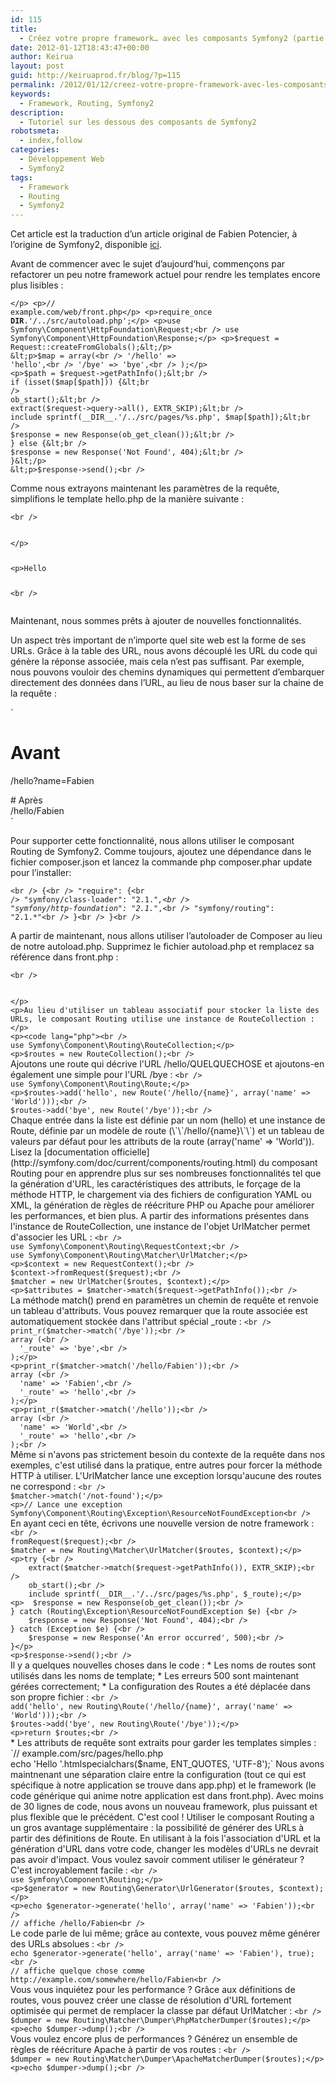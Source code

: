 ```yaml
---
id: 115
title:
  - Créez votre propre framework… avec les composants Symfony2 (partie 4)
date: 2012-01-12T18:43:47+00:00
author: Keirua
layout: post
guid: http://keiruaprod.fr/blog/?p=115
permalink: /2012/01/12/creez-votre-propre-framework-avec-les-composants-symfony2-partie-4/
keywords:
  - Framework, Routing, Symfony2
description:
  - Tutoriel sur les dessous des composants de Symfony2
robotsmeta:
  - index,follow
categories:
  - Développement Web
  - Symfony2
tags:
  - Framework
  - Routing
  - Symfony2
---
```

Cet article est la traduction d&rsquo;un article original de Fabien Potencier, à l&rsquo;origine de Symfony2, disponible [ici](http://fabien.potencier.org/article/53/create-your-own-framework-on-top-of-the-symfony2-components-part-4).

Avant de commencer avec le sujet d&rsquo;aujourd&rsquo;hui, commençons par refactorer un peu notre framework actuel pour rendre les templates encore plus lisibles :

<code lang="php">&lt;/p>
&lt;p>// example.com/web/front.php&lt;/p>
&lt;p>require_once __DIR__.'/../src/autoload.php';&lt;/p>
&lt;p>use Symfony\Component\HttpFoundation\Request;&lt;br />
use Symfony\Component\HttpFoundation\Response;&lt;/p>
&lt;p>$request = Request::createFromGlobals();&lt;/p>
&lt;p>$map = array(&lt;br />
	'/hello' => 'hello',&lt;br />
	'/bye'   => 'bye',&lt;br />
);&lt;/p>
&lt;p>$path = $request->getPathInfo();&lt;br />
if (isset($map[$path])) {&lt;br />
	ob_start();&lt;br />
	extract($request->query->all(), EXTR_SKIP);&lt;br />
	include sprintf(__DIR__.'/../src/pages/%s.php', $map[$path]);&lt;br />
	$response = new Response(ob_get_clean());&lt;br />
} else {&lt;br />
	$response = new Response('Not Found', 404);&lt;br />
}&lt;/p>
&lt;p>$response->send();&lt;br />
</code>

<!--more-->

  
Comme nous extrayons maintenant les paramètres de la requête, simplifions le template hello.php de la manière suivante :

<code lang="html">&lt;br />
<!-- example.com/src/pages/hello.php -->&lt;/p>
&lt;p>Hello 

<?php echo htmlspecialchars($name, ENT_QUOTES, 'UTF-8') ?>&lt;br />
</code>

Maintenant, nous sommes prêts à ajouter de nouvelles fonctionnalités.

Un aspect très important de n&rsquo;importe quel site web est la forme de ses URLs. Grâce à la table des URL, nous avons découplé les URL du code qui génère la réponse associée, mais cela n&rsquo;est pas suffisant. Par exemple, nous pouvons vouloir des chemins dynamiques qui permettent d&#8217;embarquer directement des données dans l&rsquo;URL, au lieu de nous baser sur la chaine de la requête :

`<br />
# Avant<br />
/hello?name=Fabien</p>
<p># Après<br />
/hello/Fabien<br />
` 

Pour supporter cette fonctionnalité, nous allons utiliser le composant Routing de Symfony2. Comme toujours, ajoutez une dépendance dans le fichier composer.json et lancez la commande php composer.phar update pour l&rsquo;installer:

<code lang="javascript">&lt;br />
{&lt;br />
	"require": {&lt;br />
		"symfony/class-loader": "2.1.*",&lt;br />
		"symfony/http-foundation": "2.1.*",&lt;br />
		"symfony/routing": "2.1.*"&lt;br />
	}&lt;br />
}&lt;br />
</code>

A partir de maintenant, nous allons utiliser l&rsquo;autoloader de Composer au lieu de notre autoload.php. Supprimez le fichier autoload.php et remplacez sa référence dans front.php :

<code lang="php">&lt;br />
<?php

// example.com/web/front.php

require_once __DIR__.'/../vendor/.composer/autoload.php';

// ...
</code>&lt;/p>
&lt;p>Au lieu d'utiliser un tableau associatif pour stocker la liste des URLs, le composant Routing utilise une instance de RouteCollection :&lt;/p>
&lt;p>&lt;code lang="php">&lt;br />
use Symfony\Component\Routing\RouteCollection;&lt;/p>
&lt;p>$routes = new RouteCollection();&lt;br />
</code>

Ajoutons une route qui décrive l'URL /hello/QUELQUECHOSE et ajoutons-en également une simple pour l'URL /bye :

<code lang="php">&lt;br />
use Symfony\Component\Routing\Route;&lt;/p>
&lt;p>$routes->add('hello', new Route('/hello/{name}', array('name' => 'World')));&lt;br />
$routes->add('bye', new Route('/bye'));&lt;br />
</code>

Chaque entrée dans la liste est définie par un nom (hello) et une instance de Route, définie par un modèle de route (\`\`/hello/{name}\`\`) et un tableau de valeurs par défaut pour les attributs de la route (array('name' => 'World')).

Lisez la [documentation officielle](http://symfony.com/doc/current/components/routing.html) du composant Routing pour en apprendre plus sur ses nombreuses fonctionnalités tel que la génération d'URL, les caractéristiques des attributs, le forçage de la méthode HTTP, le chargement via des fichiers de configuration YAML ou XML, la génération de règles de réécriture PHP ou Apache pour améliorer les performances, et bien plus.

A partir des informations présentes dans l'instance de RouteCollection, une instance de l'objet UrlMatcher permet d'associer les URL :  
<code lang="php">&lt;br />
use Symfony\Component\Routing\RequestContext;&lt;br />
use Symfony\Component\Routing\Matcher\UrlMatcher;&lt;/p>
&lt;p>$context = new RequestContext();&lt;br />
$context->fromRequest($request);&lt;br />
$matcher = new UrlMatcher($routes, $context);&lt;/p>
&lt;p>$attributes = $matcher->match($request->getPathInfo());&lt;br />
</code>

La méthode match() prend en paramètres un chemin de requête et renvoie un tableau d'attributs. Vous pouvez remarquer que la route associée est automatiquement stockée dans l'attribut spécial _route :

<code lang="php">&lt;br />
print_r($matcher->match('/bye'));&lt;br />
array (&lt;br />
  '_route' => 'bye',&lt;br />
);&lt;/p>
&lt;p>print_r($matcher->match('/hello/Fabien'));&lt;br />
array (&lt;br />
  'name' => 'Fabien',&lt;br />
  '_route' => 'hello',&lt;br />
);&lt;/p>
&lt;p>print_r($matcher->match('/hello'));&lt;br />
array (&lt;br />
  'name' => 'World',&lt;br />
  '_route' => 'hello',&lt;br />
);&lt;br />
</code>

Même si n'avons pas strictement besoin du contexte de la requête dans nos exemples, c'est utilisé dans la pratique, entre autres pour forcer la méthode HTTP à utiliser.

L'UrlMatcher lance une exception lorsqu'aucune des routes ne correspond :

<code lang="php">&lt;br />
$matcher->match('/not-found');&lt;/p>
&lt;p>// Lance une exception Symfony\Component\Routing\Exception\ResourceNotFoundException&lt;br />
</code>

En ayant ceci en tête, écrivons une nouvelle version de notre framework :  
<code lang="php">&lt;br />
<?php

// example.com/web/front.php

require_once __DIR__.'/../vendor/.composer/autoload.php';

use Symfony\Component\HttpFoundation\Request;
use Symfony\Component\HttpFoundation\Response;
use Symfony\Component\Routing;

$request = Request::createFromGlobals();
$routes = include __DIR__.'/../src/app.php';

$context = new Routing\RequestContext();
$context->fromRequest($request);&lt;br />
$matcher = new Routing\Matcher\UrlMatcher($routes, $context);&lt;/p>
&lt;p>try {&lt;br />
	extract($matcher->match($request->getPathInfo()), EXTR_SKIP);&lt;br />
	ob_start();&lt;br />
	include sprintf(__DIR__.'/../src/pages/%s.php', $_route);&lt;/p>
&lt;p>	$response = new Response(ob_get_clean());&lt;br />
} catch (Routing\Exception\ResourceNotFoundException $e) {&lt;br />
	$response = new Response('Not Found', 404);&lt;br />
} catch (Exception $e) {&lt;br />
	$response = new Response('An error occurred', 500);&lt;br />
}&lt;/p>
&lt;p>$response->send();&lt;br />
</code>

Il y a quelques nouvelles choses dans le code :

  * Les noms de routes sont utilisés dans les noms de template;
  * Les erreurs 500 sont maintenant gérées correctement;
  * La configuration des Routes a été déplacée dans son propre fichier :
<code lang="php">&lt;br />
<?php
// example.com/src/app.php

use Symfony\Component\Routing;

$routes = new Routing\RouteCollection();
$routes->add('hello', new Routing\Route('/hello/{name}', array('name' => 'World')));&lt;br />
$routes->add('bye', new Routing\Route('/bye'));&lt;/p>
&lt;p>return $routes;&lt;br />
</code>

  * Les attributs de requête sont extraits pour garder les templates simples :
`// example.com/src/pages/hello.php<br />
echo 'Hello '.htmlspecialchars($name, ENT_QUOTES, 'UTF-8');`</ul> 

Nous avons maintnenant une séparation claire entre la configuration (tout ce qui est spécifique à notre application se trouve dans app.php) et le framework (le code générique qui anime notre application est dans front.php).

Avec moins de 30 lignes de code, nous avons un nouveau framework, plus puissant et plus flexible que le précédent. C'est cool !

Utiliser le composant Routing a un gros avantage supplémentaire : la possibilité de générer des URLs à partir des définitions de Route. En utilisant à la fois l'association d'URL et la génération d'URL dans votre code, changer les modèles d'URLs ne devrait pas avoir d'impact. Vous voulez savoir comment utiliser le générateur ? C'est incroyablement facile :

<code lang="php">&lt;br />
use Symfony\Component\Routing;&lt;/p>
&lt;p>$generator = new Routing\Generator\UrlGenerator($routes, $context);&lt;/p>
&lt;p>echo $generator->generate('hello', array('name' => 'Fabien'));&lt;br />
// affiche /hello/Fabien&lt;br />
</code>

Le code parle de lui même; grâce au contexte, vous pouvez même générer des URLs absolues :

<code lang="php">&lt;br />
echo $generator->generate('hello', array('name' => 'Fabien'), true);&lt;br />
// affiche quelque chose comme http://example.com/somewhere/hello/Fabien&lt;br />
</code>

Vous vous inquiétez pour les performance ? Grâce aux définitions de routes, vous pouvez créer une classe de résolution d'URL fortement optimisée qui permet de remplacer la classe par défaut UrlMatcher :

<code lang="php">&lt;br />
$dumper = new Routing\Matcher\Dumper\PhpMatcherDumper($routes);&lt;/p>
&lt;p>echo $dumper->dump();&lt;br />
</code>

Vous voulez encore plus de performances ? Générez un ensemble de règles de réécriture Apache à partir de vos routes :

<code lang="php">&lt;br />
$dumper = new Routing\Matcher\Dumper\ApacheMatcherDumper($routes);&lt;/p>
&lt;p>echo $dumper->dump();&lt;br />
</code>